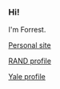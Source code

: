 ### Hi! 

I'm Forrest. 

[Personal site](http://www.crawfordlab.io)

[RAND profile](https://www.rand.org/about/people/c/crawford_forrest_w.html)

[Yale profile](https://ysph.yale.edu/profile/forrest-crawford)
